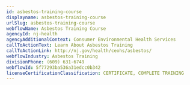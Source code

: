 ```yaml
---
id: asbestos-training-course
displayname: asbestos-training-course
urlSlug: asbestos-training-course
webflowName: Asbestos Training Course
agencyId: nj-health
agencyAdditionalContext: Consumer Environmental Health Services
callToActionText: Learn About Asbestos Training
callToActionLink: http://nj.gov/health/ceohs/asbestos/
webflowIndustry: Asbestos Training
divisionPhone: (609) 631-6749
webflowId: 5f77293ba536a31edcc0b342
licenseCertificationClassification: CERTIFICATE, COMPLETE TRAINING
---
```

